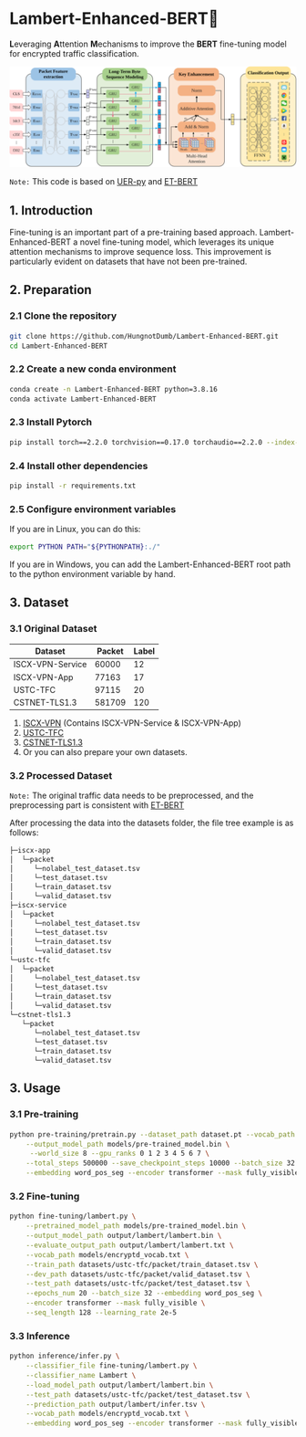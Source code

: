 
# Lambert-Enhanced-BERT🐣

**L**everaging **A**ttention **M**echanisms to improve the **BERT** fine-tuning model for encrypted traffic classification.

![](./img/LAMBERT.svg)

`Note:` This code is based on [UER-py](https://github.com/dbiir/UER-py) and [ET-BERT](https://github.com/linwhitehat/ET-BERT)

## 1. Introduction
Fine-tuning is an important part of a pre-training based approach. 
Lambert-Enhanced-BERT a novel fine-tuning model, which leverages its unique attention mechanisms to improve sequence loss. 
This improvement is particularly evident on datasets that have not been pre-trained.

## 2. Preparation
### 2.1 Clone the repository
```bash
git clone https://github.com/HungnotDumb/Lambert-Enhanced-BERT.git
cd Lambert-Enhanced-BERT
```
### 2.2 Create a new conda environment
```bash
conda create -n Lambert-Enhanced-BERT python=3.8.16
conda activate Lambert-Enhanced-BERT
```
### 2.3 Install Pytorch
```bash
pip install torch==2.2.0 torchvision==0.17.0 torchaudio==2.2.0 --index-url https://download.pytorch.org/whl/cu121
```
### 2.4 Install other dependencies
```bash
pip install -r requirements.txt
```
### 2.5 Configure environment variables
If you are in Linux, you can do this:
```bash
export PYTHON PATH="${PYTHONPATH}:./"
```
If you are in Windows, you can add the Lambert-Enhanced-BERT root path to the python environment variable by hand.

## 3. Dataset
### 3.1 Original Dataset
| Dataset          | Packet | Label |
|------------------|--------|-------|
| ISCX-VPN-Service | 60000  | 12    |
| ISCX-VPN-App     | 77163  | 17    |
| USTC-TFC         | 97115  | 20    |
| CSTNET-TLS1.3    | 581709 | 120   |
1. [ISCX-VPN](https://drive.google.com/drive/folders/1is609sosAdqf9YJAfwr72hBqM4OeNuZq?usp=sharing) (Contains ISCX-VPN-Service & ISCX-VPN-App)
2. [USTC-TFC](https://drive.google.com/file/d/1F09zxln9iFg2HWoqc6m4LKFhYK7cDQv_/view?usp=sharing)
3. [CSTNET-TLS1.3](https://drive.google.com/drive/folders/1is609sosAdqf9YJAfwr72hBqM4OeNuZq?usp=sharing)
4. Or you can also prepare your own datasets.
### 3.2 Processed Dataset
`Note:` The original traffic data needs to be preprocessed, and the preprocessing part is consistent with [ET-BERT](https://github.com/linwhitehat/ET-BERT)

After processing the data into the datasets folder, the file tree example is as follows:
```
├─iscx-app
│  └─packet
│     └─nolabel_test_dataset.tsv
│     └─test_dataset.tsv
│     └─train_dataset.tsv
│     └─valid_dataset.tsv
├─iscx-service
│  └─packet
│     └─nolabel_test_dataset.tsv
│     └─test_dataset.tsv
│     └─train_dataset.tsv
│     └─valid_dataset.tsv
└─ustc-tfc
│  └─packet
│     └─nolabel_test_dataset.tsv
│     └─test_dataset.tsv
│     └─train_dataset.tsv
│     └─valid_dataset.tsv
└─cstnet-tls1.3
   └─packet
      └─nolabel_test_dataset.tsv
      └─test_dataset.tsv
      └─train_dataset.tsv
      └─valid_dataset.tsv
```

## 3. Usage
### 3.1 Pre-training
```bash
python pre-training/pretrain.py --dataset_path dataset.pt --vocab_path models/encryptd_vocab.txt \
    --output_model_path models/pre-trained_model.bin \
     --world_size 8 --gpu_ranks 0 1 2 3 4 5 6 7 \
    --total_steps 500000 --save_checkpoint_steps 10000 --batch_size 32 \
    --embedding word_pos_seg --encoder transformer --mask fully_visible --target bert
```
### 3.2 Fine-tuning
```bash
python fine-tuning/lambert.py \
    --pretrained_model_path models/pre-trained_model.bin \
    --output_model_path output/lambert/lambert.bin \
    --evaluate_output_path output/lambert/lambert.txt \
    --vocab_path models/encryptd_vocab.txt \
    --train_path datasets/ustc-tfc/packet/train_dataset.tsv \
    --dev_path datasets/ustc-tfc/packet/valid_dataset.tsv \
    --test_path datasets/ustc-tfc/packet/test_dataset.tsv \
    --epochs_num 20 --batch_size 32 --embedding word_pos_seg \
    --encoder transformer --mask fully_visible \
    --seq_length 128 --learning_rate 2e-5
```
### 3.3 Inference
```bash
python inference/infer.py \
    --classifier_file fine-tuning/lambert.py \
    --classifier_name Lambert \
    --load_model_path output/lambert/lambert.bin \
    --test_path datasets/ustc-tfc/packet/test_dataset.tsv \
    --prediction_path output/lambert/infer.tsv \
    --vocab_path models/encryptd_vocab.txt \
    --embedding word_pos_seg --encoder transformer --mask fully_visible
```